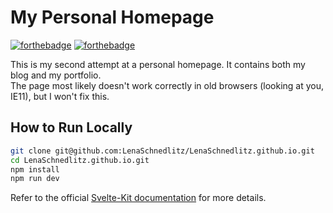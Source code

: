 # My Personal Homepage


[![forthebadge](https://forthebadge.com/images/badges/built-with-love.svg)](https://forthebadge.com)
[![forthebadge](https://forthebadge.com/images/badges/kinda-sfw.svg)](https://forthebadge.com)

This is my second attempt at a personal homepage. It contains both my blog and my portfolio.  
The page most likely doesn't work correctly in old browsers (looking at you, IE11), but I won't fix this.


## How to Run Locally

```bash
git clone git@github.com:LenaSchnedlitz/LenaSchnedlitz.github.io.git
cd LenaSchnedlitz.github.io.git
npm install
npm run dev
```

Refer to the official [Svelte-Kit documentation](https://kit.svelte.dev/docs) for more details.

